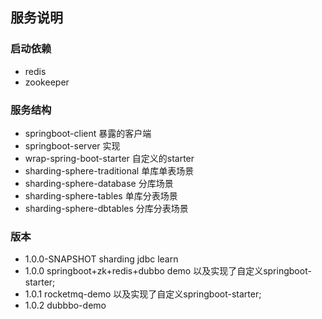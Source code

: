 ## 服务说明

### 启动依赖
- redis 
- zookeeper


### 服务结构
- springboot-client 暴露的客户端
- springboot-server 实现
- wrap-spring-boot-starter 自定义的starter
- sharding-sphere-traditional 单库单表场景
- sharding-sphere-database 分库场景
- sharding-sphere-tables 单库分表场景
- sharding-sphere-dbtables 分库分表场景





### 版本

- 1.0.0-SNAPSHOT sharding jdbc learn
- 1.0.0 springboot+zk+redis+dubbo demo 以及实现了自定义springboot-starter;
- 1.0.1 rocketmq-demo 以及实现了自定义springboot-starter;
- 1.0.2 dubbbo-demo


